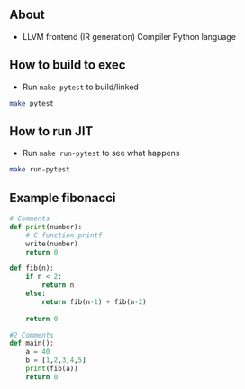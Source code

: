 ## About

* LLVM frontend (IR generation) Compiler Python language

## How to build to exec

* Run `make pytest` to build/linked

```sh
make pytest
```

## How to run JIT

* Run `make run-pytest` to see what happens

```sh
make run-pytest

```

## Example fibonacci

```python
# Comments
def print(number):
	# C function printf
    write(number)
    return 0

def fib(n):
    if n < 2:
        return n
    else:
        return fib(n-1) + fib(n-2)
    
    return 0

#2 Comments
def main():
    a = 40
	b = [1,2,3,4,5]
    print(fib(a))
    return 0

```



